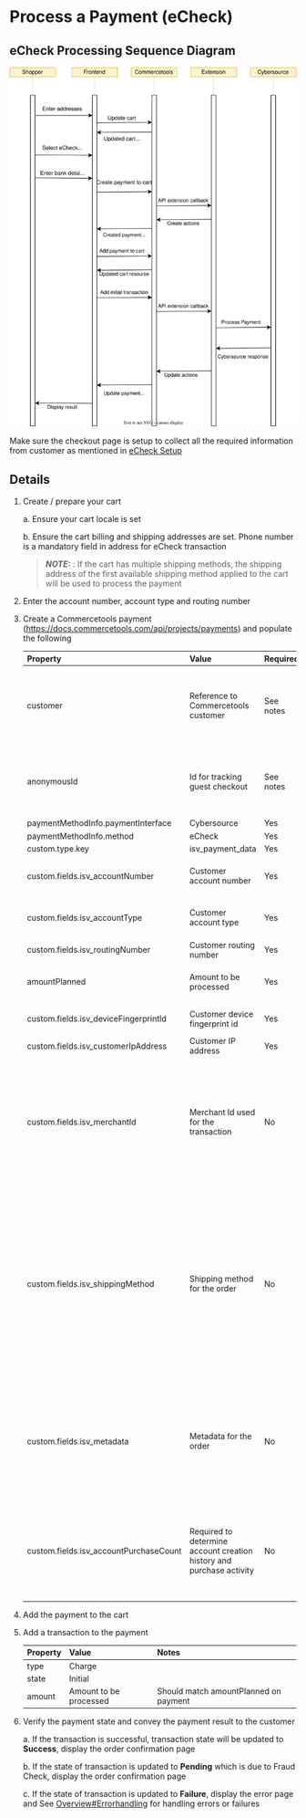 # Process a Payment (eCheck)

## eCheck Processing Sequence Diagram

![eCheck Processing flow](./images/Flow-diagram-eCheck.svg)

Make sure the checkout page is setup to collect all the required information from customer as mentioned in [eCheck Setup](./eCheck-Setup.md)
## Details

1.  Create / prepare your cart

    a. Ensure your cart locale is set
    
    b. Ensure the cart billing and shipping addresses are set. Phone number is a mandatory field in address for eCheck transaction 

    > **_NOTE:_** : If the cart has multiple shipping methods, the shipping address of the first available shipping method applied to the cart will be used to process the payment
    

2. Enter the account number, account type and routing number

3.  Create a Commercetools payment
    (https://docs.commercetools.com/api/projects/payments) and
    populate the following

    | Property                              | Value                               | Required  | Notes                                                                                                                                                                                                                                                                                                                                                                                                                                                                                                                                                                                                                                                                                                         |
    | ------------------------------------- | ----------------------------------- | --------- | ------------------------------------------------------------------------------------------------------------------------------------------------------------------------------------------------------------------------------------------------------------------------------------------------------------------------------------------------------------------------------------------------------------------------------------------------------------------------------------------------------------------------------------------------------------------------------------------------------------------------------------------------------------------------------------------------------------- |
    | customer                              | Reference to Commercetools customer | See notes | Required for non-guest checkout. If using MyPayments API this will automatically be set to the logged in customer. One of customer or anonymousId must be populated                                                                                                                                                                                                                                                                                                                                                                                                                                                                                                                                           |
    | anonymousId                           | Id for tracking guest checkout      | See notes | Required for guest checkout. If using MyPayments API this will automatically be set. One of customer or anonymousId must be populated                                                                                                                                                                                                                                                                                                                                                                                                                                                                                                                                                                         |
    | paymentMethodInfo.paymentInterface    | Cybersource                         | Yes       |                                                                                                                                                                                                                                                                                                                                                                                                                                                                                                                                                                                                                                                                                                               |
    | paymentMethodInfo.method              | eCheck                              | Yes       |                                                                                                                                                                                                                                                                                                                                                                                                                                                                                                                                                                                                                                                                                                               |
    | custom.type.key                       | isv_payment_data                    | Yes       |                                                                                                                                                                                                                                                                                                                                                                                                                                                                                                                                                                                                                                                                                                               |
    | custom.fields.isv_accountNumber       | Customer account number             | Yes       | Encoded account number for customer's bank account (Max length is 17)                                                                                                                                                                                                                                                                                                                                                                                                                                                                                                                                                                                                                                                            |
    | custom.fields.isv_accountType         | Customer account type               | Yes       | Possible customer account type (Possible values are mentioned in [eCheck Setup](./eCheck-Setup.md))                                                                                                                                                                                                                                                                                                                                                                                                                                                                                                                                                                                                                                                                                |
    | custom.fields.isv_routingNumber       | Customer routing number             | Yes       | Also named as transit number(Max 9 digits)                                                                                                                                                                                                                                                                                                                                                                                                                                                                                                                                                                                                                                                |
    | amountPlanned                         | Amount to be processed              | Yes       | Should match cart gross total, unless split payments are being used                                                                                                                                                                                                                                                                                                                                                                                                                                                                                                                                                                                                                                           |
    | custom.fields.isv_deviceFingerprintId | Customer device fingerprint id      | Yes       | Refer [Device Fingerprinting](./Decision-Manager.md#device-fingerprinting) to generate this value|
    | custom.fields.isv_customerIpAddress   | Customer IP address                 | Yes       | Populated from client-side libraries                                                                                                                                                                                                                                                                                                                                                                                                                                                                                                                                                                                                                                                                          |
    | custom.fields.isv_merchantId   | Merchant Id used for the transaction                 | No       | Required when you want to support Multi-Mid functionality. Populate this field with the value of merchant Id in which the transaction should happen. When this field is empty, default mid configuration will be considered for the transaction. The same mid will be used for the follow-on transactions.                                                                                         |
    | custom.fields.isv_shippingMethod | Shipping method for the order                                                                                         | No    | Possible values: <ul> <li> `lowcost`: Lowest-cost service  </li> <li>`sameday`: Courier or same-day service </li> <li>`oneday`: Next-day or overnight service </li> <li>`twoday`: Two-day service </li> <li>`threeday`: Three-day service.</li> <li> `pickup`: Store pick-up </li> <li> `other`: Other shipping method </li> <li> `none`: No shipping method because product is a service or subscription </li>  |
    | custom.fields.isv_metadata | Metadata for the order                                                                                         | No    | This field can be used to send additional custom data as part of the authorization request. The data should be serialized into a string format (e.g., JSON string) before passing it in the request.<br>**Example:**"isv_metadata": "{\"1\":\"value1\", \"2\":\"value2\"}"   |
    | custom.fields.isv_accountPurchaseCount | Required to determine account creation history and purchase activity                             | No    | Provide the user's purchase count for the last six months. This value will be used to determine account creation history and populate the riskInformation section of the authorization request   |


4.  Add the payment to the cart

5.  Add a transaction to the payment

    | Property | Value                  | Notes                                 |
    | -------- | ---------------------- | ------------------------------------- |
    | type     | Charge                 |                                       |
    | state    | Initial                |                                       |
    | amount   | Amount to be processed | Should match amountPlanned on payment |

6.  Verify the payment state and convey the payment result to the customer

    a. If the transaction is successful, transaction state will be updated to **Success**, display the order confirmation page

    b. If the state of transaction is updated to **Pending** which is due to Fraud Check, display the order confirmation page

    c. If the state of transaction is updated to **Failure**, display the error page and See [Overview\#Errorhandling](Overview.md#error-handling) for handling errors or failures
